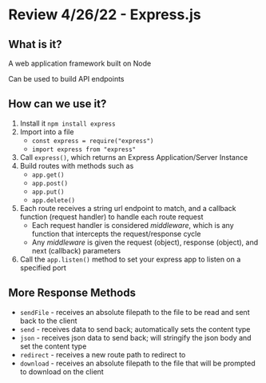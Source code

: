 # Review 4/26/22 - Express.js

## What is it?

A web application framework built on Node

Can be used to build API endpoints

## How can we use it?

1. Install it `npm install express`
2. Import into a file
   - `const express = require("express")`
   - `import express from "express"`
3. Call `express()`, which returns an Express Application/Server Instance
4. Build routes with methods such as
   - `app.get()`
   - `app.post()`
   - `app.put()`
   - `app.delete()`
5. Each route receives a string url endpoint to match, and a callback function (request handler) to handle each route request
   - Each request handler is considered _middleware_, which is any function that intercepts the request/response cycle
   - Any _middleware_ is given the request (object), response (object), and next (callback) parameters
6. Call the `app.listen()` method to set your express app to listen on a specified port

## More Response Methods

- `sendFile` - receives an absolute filepath to the file to be read and sent back to the client
- `send` - receives data to send back; automatically sets the content type
- `json` - receives json data to send back; will stringify the json body and set the content type
- `redirect` - receives a new route path to redirect to
- `download` - receives an absolute filepath to the file that will be prompted to download on the client
